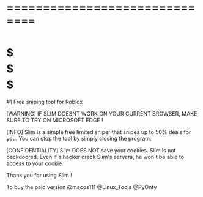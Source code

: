 ==============================
   $$$$    $$  $$             
  $$$$$$$  $$  $$
 $$    $$  $$
 $$        $$  $$  $$ $$  $$
 $$$$$     $$  $$  $$$$$$$$$$
  $$$$$$   $$  $$  $$  $$  $$
     $$$$  $$  $$  $$  $$  $$
       $$  $$  $$  $$  $$  $$
 $$    $$  $$  $$  $$  $$  $$
 $$$$$$$   $$  $$  $$  $$  $$
   $$$$    $$  $$  $$  $$  $$
=============================
#1 Free sniping tool for Roblox

[WARNING] IF SLIM DOESNT WORK
ON YOUR CURRENT BROWSER, MAKE SURE
TO TRY ON MICROSOFT EDGE !

[INFO] Slim is a simple free
limited sniper that snipes up to
50% deals for you. You can stop
the tool by simply closing the 
program.

[CONFIDENTIALITY] Slim DOES NOT
save your cookies. Slim is not 
backdoored. Even if a hacker crack
Slim's servers, he won't be able
to access to your cookie.

Thank you for using Slim !

To buy the paid version
@macos111
@Linux_Tools
@PyOnty
